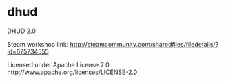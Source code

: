 # dhud

DHUD 2.0

Steam workshop link: http://steamcommunity.com/sharedfiles/filedetails/?id=675734555

Licensed under Apache License 2.0
http://www.apache.org/licenses/LICENSE-2.0